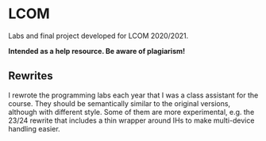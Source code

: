 # LCOM

Labs and final project developed for LCOM 2020/2021.

**Intended as a help resource. Be aware of plagiarism!**

## Rewrites

I rewrote the programming labs each year that I was a class assistant for the course. They should be semantically similar to the original versions, although with different style. Some of them are more experimental, e.g. the 23/24 rewrite that includes a thin wrapper around IHs to make multi-device handling easier.
